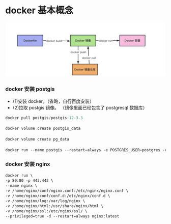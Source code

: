 <!--
 * @Author: LittleQ
 * @Date: 2023-02-14 22:02:01
 * @LastEditTime: 2023-06-28 15:30:40
 * @LastEditors: qlw longwen@spacesystech.com
 * @Description:
 * @FilePath: \LittleNoteBook\docker\01.md
-->

# docker 基本概念


![图 0](./images/01/IMG_20230702-211442428.png)  



### docker 安装 postgis

- (1)安装 docker。（省略，自行百度安装）
- (2)拉取 postgis 镜像。 （镜像里面已经包含了 postgresql 数据库）

```js
docker pull postgis/postgis:12-3.3

docker volume create postgis_data

docker volume create pg_data

docker run --name postgis --restart=always -e POSTGRES_USER=postgres -e POSTGRES_PASSWORD=password -e POSTGRES_DBNAME=my_db -p 5432:5432 -v postgis_data:/var/lib/postgis/data -v pg_data:/var/lib/postgresql/data -d postgis/postgis:12-3.3
```

### docker 安装 nginx


```
docker run \
-p 80:80 -p 443:443 \
--name nginx \
-v /home/nginx/conf/nginx.conf:/etc/nginx/nginx.conf \
-v /home/nginx/conf/conf.d:/etc/nginx/conf.d \
-v /home/nginx/log:/var/log/nginx \
-v /home/nginx/html:/usr/share/nginx/html \
-v /home/nginx/ssl:/etc/nginx/ssl/ \
--privileged=true -d --restart=always nginx:latest
```
